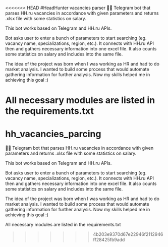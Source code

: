 <<<<<<< HEAD
#HeadHunter vacancies parser
🤖🔨 Telegram bot that parses HH.ru vacancies in accordance with given parameters and returns .xlsx file with some statistics on salary.

This bot works based on Telegram and HH.ru APIs.

Bot asks user to enter a bunch of parameters to start searching (eg. vacancy name, specializations, region, etc.). It connects with HH.ru API then and gathers necessary information into one excel file. It also counts some statistics on salary and includes into the same file.

The idea of the project was born when I was working as HR and had to do market analysis. I wanted to build some process that would automate gathering information for further analysis. Now my skills helped me in achieving this goal :)

All necessary modules are listed in the requirements.txt
=======
# hh_vacancies_parcing
🤖🔨  Telegram bot that parses HH.ru vacancies in accordance with given parameters and returns .xlsx file with some 
statistics on salary.

This bot works based on Telegram and HH.ru APIs.

Bot asks user to enter a bunch of parameters to start searching (eg. vacancy name, specializations, region, etc.). 
It connects with HH.ru API then and gathers necessary information into one excel file. It also counts some statistics
on salary and includes into the same file.

The idea of the project was born when I was working as HR and had to do market analysis. I wanted to build some process
that would automate gathering information for further analysis. Now my skills helped me in achieving this goal :)

All necessary modules are listed in the requirements.txt
>>>>>>> 4b203e9370d67e22946f2112946ff28425fb9add

